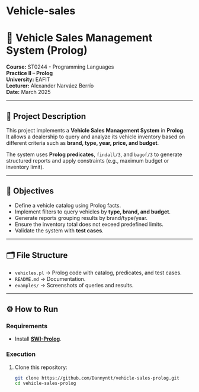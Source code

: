 # Vehicle-sales
# 🚗 Vehicle Sales Management System (Prolog)

**Course:** ST0244 - Programming Languages  
**Practice II – Prolog**  
**University:** EAFIT  
**Lecturer:** Alexander Narváez Berrío  
**Date:** March 2025  

---

## 📌 Project Description

This project implements a **Vehicle Sales Management System** in **Prolog**.  
It allows a dealership to query and analyze its vehicle inventory based on different criteria such as **brand, type, year, price, and budget**.  

The system uses **Prolog predicates**, `findall/3`, and `bagof/3` to generate structured reports and apply constraints (e.g., maximum budget or inventory limit).

---

## 🎯 Objectives

- Define a vehicle catalog using Prolog facts.  
- Implement filters to query vehicles by **type, brand, and budget**.  
- Generate reports grouping results by brand/type/year.  
- Ensure the inventory total does not exceed predefined limits.  
- Validate the system with **test cases**.  

---

## 🗂️ File Structure

- `vehicles.pl` → Prolog code with catalog, predicates, and test cases.  
- `README.md` → Documentation.  
- `examples/` → Screenshots of queries and results. 

---

## ⚙️ How to Run

### Requirements
- Install [**SWI-Prolog**](https://www.swi-prolog.org/).

### Execution
1. Clone this repository:
   ```bash
   git clone https://github.com/Dannyntt/vehicle-sales-prolog.git
   cd vehicle-sales-prolog
